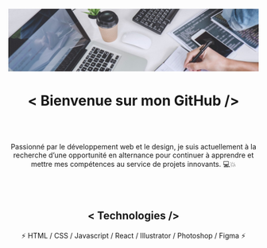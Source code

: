 ![RomainLmn](https://github.com/RomainLmn44/RomainLmn/blob/main/1730736250986.jpg)

<h1 align="center" > < Bienvenue sur mon GitHub /> </h1>
<br></br>

<p align="center"> Passionné par le développement web et le design, je suis actuellement à la recherche d’une opportunité en alternance pour continuer à apprendre et mettre mes compétences au service de projets innovants. &#x1F4BB;&#x1F4A5; </p>


<br></br>
<h2 align="center" > < Technologies /> </h2>

<p align="center"> &#x26A1; HTML / CSS / Javascript / React / Illustrator / Photoshop / Figma  &#x26A1;   </p>

